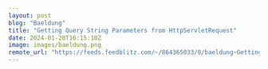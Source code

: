 ```yaml
---
layout: post
blog: "Baeldung"
title: "Getting Query String Parameters from HttpServletRequest"
date: 2024-01-20T16:15:10Z
image: images/baeldung.png
remote_url: "https://feeds.feedblitz.com/~/864365033/0/baeldung~Getting-Query-String-Parameters-from-HttpServletRequest"
---
```

